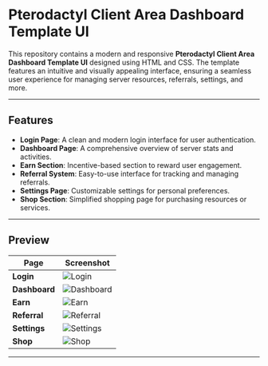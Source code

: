 # Pterodactyl Client Area Dashboard Template UI

This repository contains a modern and responsive **Pterodactyl Client Area Dashboard Template UI** designed using HTML and CSS. The template features an intuitive and visually appealing interface, ensuring a seamless user experience for managing server resources, referrals, settings, and more.

---

## Features

- **Login Page**: A clean and modern login interface for user authentication.
- **Dashboard Page**: A comprehensive overview of server stats and activities.
- **Earn Section**: Incentive-based section to reward user engagement.
- **Referral System**: Easy-to-use interface for tracking and managing referrals.
- **Settings Page**: Customizable settings for personal preferences.
- **Shop Section**: Simplified shopping page for purchasing resources or services.

---

## Preview

| Page       | Screenshot                                                                 |
|------------|-----------------------------------------------------------------------------|
| **Login**  | ![Login](https://i.imgur.com/S8Wisze.png)                                   |
| **Dashboard** | ![Dashboard](https://i.imgur.com/PA1Jsmb.png)                            |
| **Earn**   | ![Earn](https://i.imgur.com/KMGOaOK.png)                                    |
| **Referral** | ![Referral](https://i.imgur.com/v192oGh.png)                              |
| **Settings** | ![Settings](https://i.imgur.com/HQwEnX5.png)                              |
| **Shop**   | ![Shop](https://i.imgur.com/9nQx1oO.png)                                    |

---
